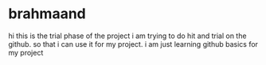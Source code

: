 # brahmaand
hi this is the trial phase of the project
i am trying to do hit and trial on the github. so that i can use it for my project.
i am just learning github basics for my project
